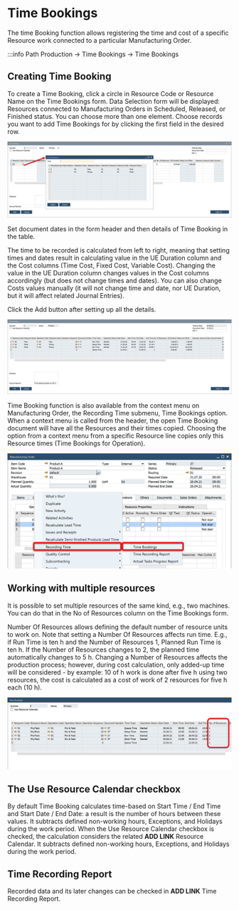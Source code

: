 # Time Bookings

The time Booking function allows registering the time and cost of a specific Resource work connected to a particular Manufacturing Order.

:::info Path
Production → Time Bookings → Time Bookings

## Creating Time Booking

To create a Time Booking, click a circle in Resource Code or Resource Name on the Time Bookings form. Data Selection form will be displayed: Resources connected to Manufacturing Orders in Scheduled, Released, or Finished status. You can choose more than one element. Choose records you want to add Time Bookings for by clicking the first field in the desired row.

![Creating Time Bookings](./media/time-booking-list-of-resources.png)

Set document dates in the form header and then details of Time Booking in the table.

The time to be recorded is calculated from left to right, meaning that setting times and dates result in calculating value in the UE Duration column and the Cost columns (Time Cost, Fixed Cost, Variable Cost). Changing the value in the UE Duration column changes values in the Cost columns accordingly (but does not change times and dates). You can also change Costs values manually (it will not change time and date, nor UE Duration, but it will affect related Journal Entries).

Click the Add button after setting up all the details.

![Time Bookings](./media/time-booking-added.png)

Time Booking function is also available from the context menu on Manufacturing Order, the Recording Time submenu, Time Bookings option. When a context menu is called from the header, the open Time Booking document will have all the Resources and their times copied. Choosing the option from a context menu from a specific Resource line copies only this Resource times (Time Bookings for Operation).

![Manufacturing Order Recording Time](./media/manufacturing-order-recording-time-timebookings.png)

## Working with multiple resources

It is possible to set multiple resources of the same kind, e.g., two machines. You can do that in the No of Resources column on the Time Bookings form.

Number Of Resources allows defining the default number of resource units to work on. Note that setting a Number Of Resources affects run time. E.g., if Run Time is ten h and the Number of Resources 1, Planned Run Time is ten h. If the Number of Resources changes to 2, the planned time automatically changes to 5 h. Changing a Number of Resources affects the production process; however, during cost calculation, only added-up time will be considered - by example: 10 of h work is done after five h using two resources, the cost is calculated as a cost of work of 2 resources for five h each (10 h).

![Time Bookings](./media/time-bookings-no-of-resources.png)

## The Use Resource Calendar checkbox

By default Time Booking calculates time-based on Start Time / End Time and Start Date / End Date: a result is the number of hours between these values. It subtracts defined non-working hours, Exceptions, and Holidays during the work period. When the Use Resource Calendar checkbox is checked, the calculation considers the related **ADD LINK** Resource Calendar. It subtracts defined non-working hours, Exceptions, and Holidays during the work period.

## Time Recording Report

Recorded data and its later changes can be checked in **ADD LINK** Time Recording Report.